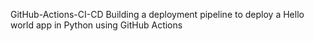 GitHub-Actions-CI-CD
Building a deployment pipeline to deploy a Hello world app in Python using GitHub Actions
